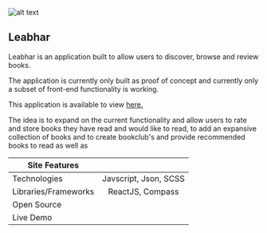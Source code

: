 
![alt text](http://niamhlawlor.com/assets/leabhar-logo.png "Leabhar Thumbnail")

Leabhar
-----

Leabhar is an application built to allow users to discover, browse and review books.

The application is currently only built as proof of concept and currently only a subset of front-end functionality is working.

This application is available to view <a target="_blank" href="https://leabhar.herokuapp.com/">here.</a>

The idea is to expand on the current functionality and allow users to rate and store books they have read and would like to read, to add an expansive collection of books and to create bookclub's and provide recommended books to read as well as 


| Site Features         |                                                     | 
| -------------         |:--------------------------------:                   | 
| Technologies      	| Javscript, Json, SCSS                               | 
| Libraries/Frameworks  | ReactJS, Compass                                    |
| Open Source           | 													  |
| Live Demo             | 												      |
